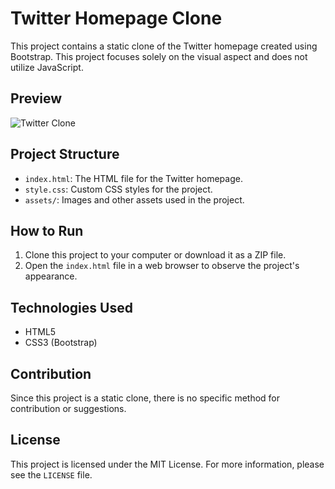 # Twitter Homepage Clone

This project contains a static clone of the Twitter homepage created using Bootstrap. This project focuses solely on the visual aspect and does not utilize JavaScript.

## Preview

![Twitter Clone]([https://cdn.discordapp.com/attachments/873964341379096596/1125829028264288296/image.png])

## Project Structure

- `index.html`: The HTML file for the Twitter homepage.
- `style.css`: Custom CSS styles for the project.
- `assets/`: Images and other assets used in the project.

## How to Run

1. Clone this project to your computer or download it as a ZIP file.
2. Open the `index.html` file in a web browser to observe the project's appearance.

## Technologies Used

- HTML5
- CSS3 (Bootstrap)

## Contribution

Since this project is a static clone, there is no specific method for contribution or suggestions.

## License

This project is licensed under the MIT License. For more information, please see the `LICENSE` file.
